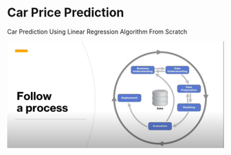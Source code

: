 # Car Price Prediction
Car Prediction Using Linear Regression Algorithm From Scratch


<img src="imgs/fifth.png" width="1000"/>

